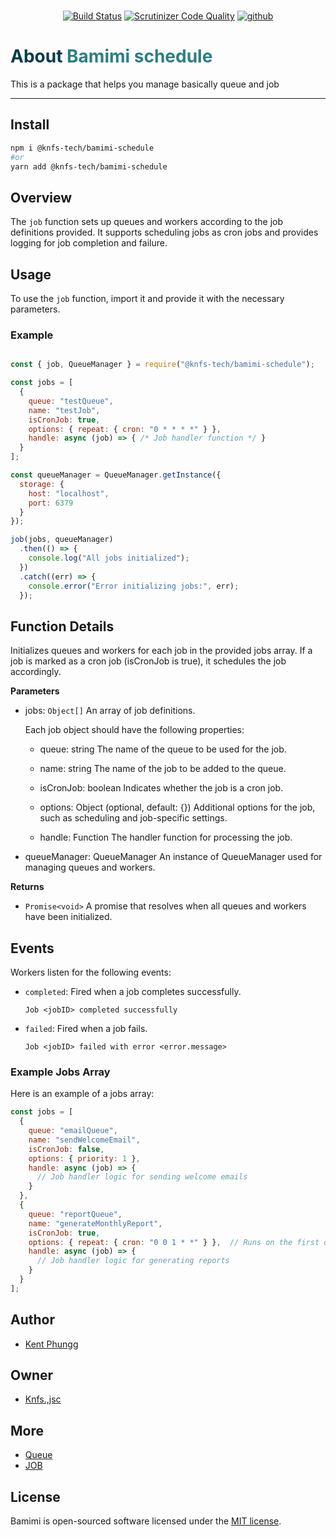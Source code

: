 <p align="center">
  <br>
	<a href="https://scrutinizer-ci.com/g/knfs-library/bamimi-schedule/build-status/master"alt="scrutinizer">
	<img src="https://scrutinizer-ci.com/g/knfs-library/bamimi-schedule/badges/build.png?b=master" alt="Build Status" /></a>
	<a href="https://scrutinizer-ci.com/g/knfs-library/bamimi-schedule/?branch=master"alt="scrutinizer">
	<img src="https://scrutinizer-ci.com/g/knfs-library/bamimi-schedule/badges/quality-score.png?b=master" alt="Scrutinizer Code Quality" /></a>
	<a href="https://github.com/knfs-library/bamimi-schedule/actions"alt="scrutinizer">
	<img src="https://github.com/knfs-library/bamimi-schedule/actions" alt="github" /></a>
</p>

<h1> <span style="color:#013C4D;">About</span> <span style="color:#2B7F84;">Bamimi schedule</span></h1>


This is a package that helps you manage basically queue and job

---

## Install

```bash
npm i @knfs-tech/bamimi-schedule
#or
yarn add @knfs-tech/bamimi-schedule
```

## Overview

The `job` function sets up queues and workers according to the job definitions provided. It supports scheduling jobs as cron jobs and provides logging for job completion and failure.

## Usage

To use the `job` function, import it and provide it with the necessary parameters.

### Example

```javascript

const { job, QueueManager } = require("@knfs-tech/bamimi-schedule");

const jobs = [
  {
    queue: "testQueue",
    name: "testJob",
    isCronJob: true,
    options: { repeat: { cron: "0 * * * *" } },
    handle: async (job) => { /* Job handler function */ }
  }
];

const queueManager = QueueManager.getInstance({
  storage: {
    host: "localhost",
    port: 6379
  }
});

job(jobs, queueManager)
  .then(() => {
    console.log("All jobs initialized");
  })
  .catch((err) => {
    console.error("Error initializing jobs:", err);
  });
```

## Function Details

Initializes queues and workers for each job in the provided jobs array. If a job is marked as a cron job (isCronJob is true), it schedules the job accordingly.

**Parameters**
- jobs: `Object[]`
   An array of job definitions.

  Each job object should have the following properties:

  - queue: string
  The name of the queue to be used for the job.

  - name: string
  The name of the job to be added to the queue.

  - isCronJob: boolean
  Indicates whether the job is a cron job.

  - options: Object (optional, default: {})
  Additional options for the job, such as scheduling and job-specific settings.

  - handle: Function
  The handler function for processing the job.

- queueManager: QueueManager
An instance of QueueManager used for managing queues and workers.

**Returns**
- `Promise<void>`
  A promise that resolves when all queues and workers have been initialized.

## Events
Workers listen for the following events:

- `completed`: Fired when a job completes successfully.

	```text
	Job <jobID> completed successfully
	```

- `failed`: Fired when a job fails.

	```text
	Job <jobID> failed with error <error.message>
	```

### Example Jobs Array
Here is an example of a jobs array:

```javascript
const jobs = [
  {
    queue: "emailQueue",
    name: "sendWelcomeEmail",
    isCronJob: false,
    options: { priority: 1 },
    handle: async (job) => {
      // Job handler logic for sending welcome emails
    }
  },
  {
    queue: "reportQueue",
    name: "generateMonthlyReport",
    isCronJob: true,
    options: { repeat: { cron: "0 0 1 * *" } },  // Runs on the first day of every month
    handle: async (job) => {
      // Job handler logic for generating reports
    }
  }
];
```

## Author
* [Kent Phungg](https://github.com/khapu2906)
  
## Owner
* [Knfs.,jsc](https://github.com/knfs-library)

## More
* [Queue](https://github.com/knfs-library/bamimi-schedule/blob/master/docs/QUEUE.md)
* [JOB](https://github.com/knfs-library/bamimi-schedule/blob/master/docs/JOB.md)

## License

Bamimi is open-sourced software licensed under the [MIT license](https://opensource.org/licenses/MIT).
